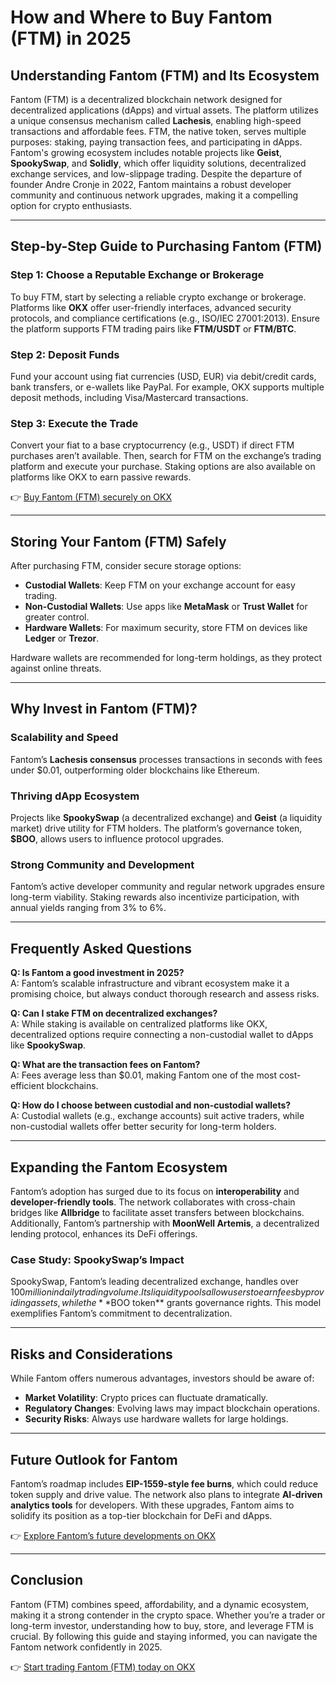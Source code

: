 # How and Where to Buy Fantom (FTM) in 2025

## Understanding Fantom (FTM) and Its Ecosystem

Fantom (FTM) is a decentralized blockchain network designed for decentralized applications (dApps) and virtual assets. The platform utilizes a unique consensus mechanism called **Lachesis**, enabling high-speed transactions and affordable fees. FTM, the native token, serves multiple purposes: staking, paying transaction fees, and participating in dApps. Fantom's growing ecosystem includes notable projects like **Geist**, **SpookySwap**, and **Solidly**, which offer liquidity solutions, decentralized exchange services, and low-slippage trading. Despite the departure of founder Andre Cronje in 2022, Fantom maintains a robust developer community and continuous network upgrades, making it a compelling option for crypto enthusiasts.

---

## Step-by-Step Guide to Purchasing Fantom (FTM)

### Step 1: Choose a Reputable Exchange or Brokerage  
To buy FTM, start by selecting a reliable crypto exchange or brokerage. Platforms like **OKX** offer user-friendly interfaces, advanced security protocols, and compliance certifications (e.g., ISO/IEC 27001:2013). Ensure the platform supports FTM trading pairs like **FTM/USDT** or **FTM/BTC**.  

### Step 2: Deposit Funds  
Fund your account using fiat currencies (USD, EUR) via debit/credit cards, bank transfers, or e-wallets like PayPal. For example, OKX supports multiple deposit methods, including Visa/Mastercard transactions.  

### Step 3: Execute the Trade  
Convert your fiat to a base cryptocurrency (e.g., USDT) if direct FTM purchases aren’t available. Then, search for FTM on the exchange’s trading platform and execute your purchase. Staking options are also available on platforms like OKX to earn passive rewards.  

👉 [Buy Fantom (FTM) securely on OKX](https://bit.ly/okx-bonus)  

---

## Storing Your Fantom (FTM) Safely

After purchasing FTM, consider secure storage options:  
- **Custodial Wallets**: Keep FTM on your exchange account for easy trading.  
- **Non-Custodial Wallets**: Use apps like **MetaMask** or **Trust Wallet** for greater control.  
- **Hardware Wallets**: For maximum security, store FTM on devices like **Ledger** or **Trezor**.  

Hardware wallets are recommended for long-term holdings, as they protect against online threats.  

---

## Why Invest in Fantom (FTM)?

### Scalability and Speed  
Fantom’s **Lachesis consensus** processes transactions in seconds with fees under $0.01, outperforming older blockchains like Ethereum.  

### Thriving dApp Ecosystem  
Projects like **SpookySwap** (a decentralized exchange) and **Geist** (a liquidity market) drive utility for FTM holders. The platform’s governance token, **$BOO**, allows users to influence protocol upgrades.  

### Strong Community and Development  
Fantom’s active developer community and regular network upgrades ensure long-term viability. Staking rewards also incentivize participation, with annual yields ranging from 3% to 6%.  

---

## Frequently Asked Questions  

**Q: Is Fantom a good investment in 2025?**  
A: Fantom’s scalable infrastructure and vibrant ecosystem make it a promising choice, but always conduct thorough research and assess risks.  

**Q: Can I stake FTM on decentralized exchanges?**  
A: While staking is available on centralized platforms like OKX, decentralized options require connecting a non-custodial wallet to dApps like **SpookySwap**.  

**Q: What are the transaction fees on Fantom?**  
A: Fees average less than $0.01, making Fantom one of the most cost-efficient blockchains.  

**Q: How do I choose between custodial and non-custodial wallets?**  
A: Custodial wallets (e.g., exchange accounts) suit active traders, while non-custodial wallets offer better security for long-term holders.  

---

## Expanding the Fantom Ecosystem  

Fantom’s adoption has surged due to its focus on **interoperability** and **developer-friendly tools**. The network collaborates with cross-chain bridges like **Allbridge** to facilitate asset transfers between blockchains. Additionally, Fantom’s partnership with **MoonWell Artemis**, a decentralized lending protocol, enhances its DeFi offerings.  

### Case Study: SpookySwap’s Impact  
SpookySwap, Fantom’s leading decentralized exchange, handles over $100 million in daily trading volume. Its liquidity pools allow users to earn fees by providing assets, while the **$BOO token** grants governance rights. This model exemplifies Fantom’s commitment to decentralization.  

---

## Risks and Considerations  

While Fantom offers numerous advantages, investors should be aware of:  
- **Market Volatility**: Crypto prices can fluctuate dramatically.  
- **Regulatory Changes**: Evolving laws may impact blockchain operations.  
- **Security Risks**: Always use hardware wallets for large holdings.  

---

## Future Outlook for Fantom  

Fantom’s roadmap includes **EIP-1559-style fee burns**, which could reduce token supply and drive value. The network also plans to integrate **AI-driven analytics tools** for developers. With these upgrades, Fantom aims to solidify its position as a top-tier blockchain for DeFi and dApps.  

👉 [Explore Fantom’s future developments on OKX](https://bit.ly/okx-bonus)  

---

## Conclusion  

Fantom (FTM) combines speed, affordability, and a dynamic ecosystem, making it a strong contender in the crypto space. Whether you’re a trader or long-term investor, understanding how to buy, store, and leverage FTM is crucial. By following this guide and staying informed, you can navigate the Fantom network confidently in 2025.  

👉 [Start trading Fantom (FTM) today on OKX](https://bit.ly/okx-bonus)